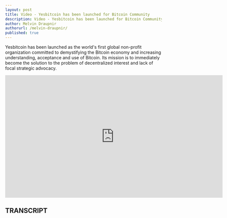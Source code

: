 ```yaml
---
layout: post
title: Video - Yesbitcoin has been launched for Bitcoin Community
description: Video - Yesbitcoin has been launched for Bitcoin Community
author: Melvin Draupnir
authorurl: /melvin-draupnir/
published: true
---
```


<p>Yesbitcoin has been launched as the world's first global non-profit organization committed to demystifying the Bitcoin economy and increasing understanding, acceptance and use of Bitcoin. Its mission is to immediately become the solution to the problem of decentralized interest and lack of focal strategic advocacy. </p>

<center><iframe width="700" height="394" src="https://www.youtube.com/embed/mXYsY4aBqkQ" frameborder="0" allowfullscreen></iframe></center>

<h2>TRANSCRIPT</h2>
